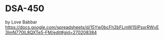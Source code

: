# DSA-450
by Love Babbar 
https://docs.google.com/spreadsheets/d/15Yw0bcFh2bFLmW1SIPsxrRWvE3lmN770lL8QXTe5-FM/edit#gid=270208384
